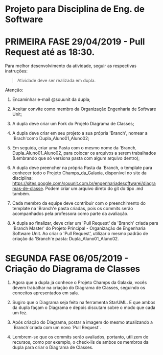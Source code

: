 # Projeto para Disciplina de Eng. de Software 

# PRIMEIRA FASE 29/04/2019 - Pull Request até as 18:30.
Para melhor desenvolvimento da atividade, seguir as respectivas instruções:
>  Atividade deve ser realizada em dupla.

Atenção: 
1) Encaminhar e-mail @souunit da dupla;

2) Aceitar convite como membro da Organização Engenharia de Software Unit;

3) A dupla deve criar um Fork do Projeto Diagrama de Classes;

4) A dupla deve criar em seu projeto a sua própria 'Branch', nomear a 'Brach'como Dupla_Aluno01_Aluno02;

5) Em seguida, criar uma Pasta com o mesmo nome da 'Branch, Dupla_Aluno01_Aluno02, para colocar os arquivos a serem trabalhados (Lembrando que só versiona pasta com algum arquivo dentro);

6) A dupla deve preencher na própria Pasta da 'Branch,  o template para conhecer todo o Projeto Champs_da_Galaxia, disponível no site da disciplina: <https://sites.google.com/souunit.com.br/engenhariadesoftwarei/diagramas-de-classe>. Podem criar um arquivo direto do git do tipo .md também.

6) Cada membro da equipe deve contribuir com o preenchimento do template na 'Branch'e pasta criadas, pois os commits serão acompanhados pela professora como parte da avaliação.

7) A dupla ao finalizar, deve criar um 'Pull Request' da 'Branch' criada para 'Branch Master' do Projeto Principal - Organização de Engenharia Software Unit. Ao criar o 'Pull Request', utilizar o mesmo padrão de criação da 'Branch'e pasta: Dupla_Aluno01_Aluno02.


# SEGUNDA FASE 06/05/2019 - Criação do Diagrama de Classes
1) Agora que a dupla já conhece o Projeto Champs da Galaxia, vocês devem trabalhar na criação do Diagrama de Classes, seguindo os conceitos apresentados em sala.

2) Sugiro que o Diagrama seja feito na ferramenta StarUML. E que ambos da dupla façam o Diagrama e depois discutam sobre o modo que cada um fez.

3) Após criação do Diagrama, postar a imagem do mesmo atualizando a ´Branch´criada com um novo ´Pull Request´.

4) Lembrem-se que os commits serão avaliados, portanto, utilizem de recursos, como por exemplo, o check-lis de ambos os membros da dupla para criar o Diagrama de Classes.
